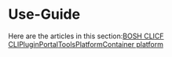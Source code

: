 # Use-Guide

Here are the articles in this section:[BOSH CLI](https://paastaguide.gitbook.io/paas-ta-5-5-0/guide-5.5.0-semini/use-guide/paas-ta_bosh_cli_v2_-_-v1.0)[CF CLI](https://paastaguide.gitbook.io/paas-ta-5-5-0/guide-5.5.0-semini/use-guide/openpaas-cli)[Plugin](https://paastaguide.gitbook.io/paas-ta-5-5-0/guide-5.5.0-semini/use-guide/open-paas)[Portal](https://paastaguide.gitbook.io/paas-ta-5-5-0/guide-5.5.0-semini/use-guide/portal)[Tools](https://paastaguide.gitbook.io/paas-ta-5-5-0/guide-5.5.0-semini/use-guide/tools)[Platform](https://paastaguide.gitbook.io/paas-ta-5-5-0/guide-5.5.0-semini/use-guide/platform)[Container platform](https://paastaguide.gitbook.io/paas-ta-5-5-0/guide-5.5.0-semini/use-guide/container-platform)

